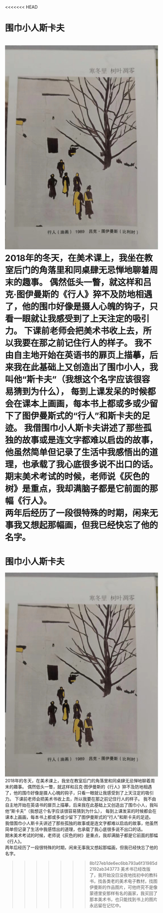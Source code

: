 <<<<<<< HEAD
# 围巾小人斯卡夫

![](img/行人.JPG)
2018年的冬天，在美术课上，我坐在教室后门的角落里和同桌肆无忌惮地聊着周末的趣事。
偶然低头一瞥，就这样和吕克·图伊曼斯的《行人》猝不及防地相遇了，他的围巾好像是摄人心魄的钩子，只看一眼就让我感受到了上天注定的吸引力。
下课前老师会把美术书收上去，所以我要在那之前记住行人的样子。
我不由自主地开始在英语书的扉页上描摹，后来我在此基础上又创造出了围巾小人，我叫他“斯卡夫”（我想这个名字应该很容易猜到为什么），
每到上课发呆的时候都会在课本上画画，每本书上都或多或少留下了图伊曼斯式的“行人”和斯卡夫的足迹。
我借围巾小人斯卡夫讲述了那些孤独的故事或是连文字都难以启齿的故事，他虽然简单但记录了生活中我感悟出的道理，也承载了我心底很多说不出口的话。
<br />期末美术考试的时候，老师说《灰色的树》是重点，我却满脑子都是它前面的那幅《行人》。
<br />两年后经历了一段很特殊的时期，闲来无事我又想起那幅画，但我已经快忘了他的名字。
=======
# 围巾小人斯卡夫

![](img/行人.JPG)
2018年的冬天，在美术课上，我坐在教室后门的角落里和同桌肆无忌惮地聊着周末的趣事。
偶然低头一瞥，就这样和吕克·图伊曼斯的《行人》猝不及防地相遇了，他的围巾好像是摄人心魄的钩子，只看一眼就让我感受到了上天注定的吸引力。
下课前老师会把美术书收上去，所以我要在那之前记住行人的样子。
我不由自主地开始在英语书的扉页上描摹，后来我在此基础上又创造出了围巾小人，我叫他“斯卡夫”（我想这个名字应该很容易猜到为什么），
每到上课发呆的时候都会在课本上画画，每本书上都或多或少留下了图伊曼斯式的“行人”和斯卡夫的足迹。
我借围巾小人斯卡夫讲述了那些孤独的故事或是连文字都难以启齿的故事，他虽然简单但记录了生活中我感悟出的道理，也承载了我心底很多说不出口的话。
<br />期末美术考试的时候，老师说《灰色的树》是重点，我却满脑子都是它前面的那幅《行人》。
<br />两年后经历了一段很特殊的时期，闲来无事我又想起那幅画，但我已经快忘了他的名字。
>>>>>>> 8b127eb1de6ec6bb793a6f31985d2192ab343773
美术书已经改版了，我开始没日没夜地找初中的教科书，找各类老的美术电子教材，找图伊曼斯的作品图片，可他终究不是像蒙德里安那样有名的画家，我买回了那本美术书，也只能找到书上的图片永远留在记忆中。